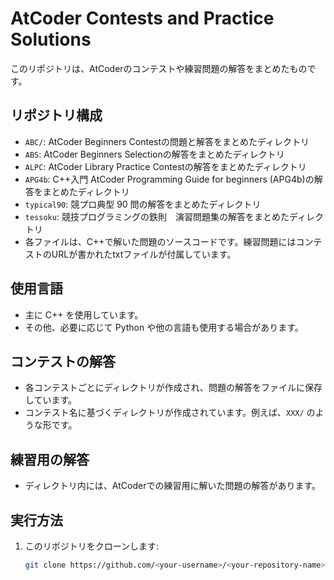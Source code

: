 # AtCoder Contests and Practice Solutions

このリポジトリは、AtCoderのコンテストや練習問題の解答をまとめたものです。

## リポジトリ構成

- `ABC/`: AtCoder Beginners Contestの問題と解答をまとめたディレクトリ
- `ABS`: AtCoder Beginners Selectionの解答をまとめたディレクトリ
- `ALPC`: AtCoder Library Practice Contestの解答をまとめたディレクトリ
- `APG4b`: C++入門 AtCoder Programming Guide for beginners (APG4b)の解答をまとめたディレクトリ
- `typical90`: 競プロ典型 90 問の解答をまとめたディレクトリ
- `tessoku`: 競技プログラミングの鉄則　演習問題集の解答をまとめたディレクトリ
- 各ファイルは、C++で解いた問題のソースコードです。練習問題にはコンテストのURLが書かれたtxtファイルが付属しています。

## 使用言語

- 主に C++ を使用しています。
- その他、必要に応じて Python や他の言語も使用する場合があります。

## コンテストの解答

- 各コンテストごとにディレクトリが作成され、問題の解答をファイルに保存しています。
- コンテスト名に基づくディレクトリが作成されています。例えば、`XXX/` のような形です。

## 練習用の解答

- ディレクトリ内には、AtCoderでの練習用に解いた問題の解答があります。

## 実行方法

1. このリポジトリをクローンします:
   ```bash
   git clone https://github.com/<your-username>/<your-repository-name>.git
